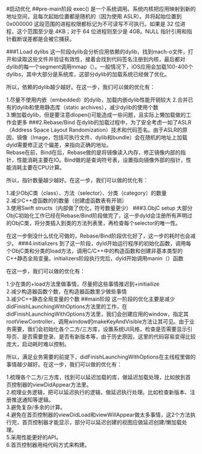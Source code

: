 #启动优化
##pre-main阶段
exec() 是一个系统调用。系统内核把应用映射到新的地址空间，且每次起始位置都是随机的（因为使用 ASLR）。并将起始位置到 0x000000 这段范围的进程权限都标记为不可读写不可执行。如果是 32 位进程，这个范围至少是 4KB；对于 64 位进程则至少是 4GB。NULL 指针引用和指针截断误差都是会被它捕获。  

###1.Load dylibs
这一阶段dylib会分析应用依赖的dylib，找到mach-o文件，打开和读取这些文件并验证有效性，接着会找到代码签名注册到内核，最后都对dylib的每一个segment调用mmap（）。一般情况下，iOS应用会加载100-400个dylibs，其中大部分是系统库，这部分dylib的加载系统已经做了优化。

所以，依赖的dylib越少越好。在这一步，我们可以做的优化有：  

1.尽量不使用内嵌（embedded）的dylib，加载内嵌dylib性能开销较大
2.合并已有的dylib和使用静态库（static archives），减少dylib的使用个数  
3.懒加载dylib，但是要注意dlopen()可能造成一些问题，且实际上懒加载做的工作会更多
###2.Rebase/Bind
在dylib的加载过程中，为了安全考虑一如了ASLR（Address Space Layout Randomization）技术和代码签名。由于ASLR的原因，镜像（Image，包括可执行文件、dylib和bundle）会在随机的地址上加载dyld需要修正这个偏差，来指向正确的地址。  
Rebase在前，Bind在后，Rebase做的是将镜像读入内存，修正镜像内部的指针，性能消耗主要在IO。Bind做的是查询符号表，设置指向镜像外部的指针，性能消耗主要在CPU计算。  

所以，指针数量越少越好。在这一步，我们可以做的优化有：

1.减少ObjC类（class）、方法（selector）、分类（category）的数量  
2.减少C++虚函数的的数量（创建虚函数表有开销）  
3.使用Swift structs（内部做了优化，符号数量更少）
###3.ObjC setup
大部分ObjC初始化工作已经在Rebase/Bind阶段做完了，这一步dyld会注册所有声明过的ObjC类，将分类插入到类的方法列表里，再检查每个selector的唯一性。  

在这一步倒没什么优化可做的，Rebase/Bind阶段优化好了，这一步的耗时也会减少。
###4.initializers
到了这一阶段，dyld开始运行程序的初始化函数，调用每个ObjC类和分类的load方法，调用C/C++中的构造函数和创建非基本类型的C++静态全局变量。initializers阶段执行完后，dyld开始调用manin（）函数  

在这一步，我们可以做的优化有：

1.少在类的+load方法里做事情，尽量把这些事情推迟到+initiailize  
2.减少构造器函数个数，在构造器函数里少做些事情  
3.减少C++静态全局变量的个数
##main阶段
这一阶段的优化主要是减少didFinishLaunchingWithOptions方法里的工作，在didFinishLaunchingWithOptions方法里，我们会创建应用的window，指定其rootViewController，调用window的makeKeyAndVisible方法让其可见。由于业务需要，我们会初始化各个二方/三方库，设置系统UI风格，检查是否需要显示引导页、是否需要登录、是否有新版本等，由于历史原因，这里的代码容易变得比较庞大，启动耗时难以控制。

所以，满足业务需要的前提下，didFinishLaunchingWithOptions在主线程里做的事情越少越好。在这一步，我们可以做的优化有：

1.梳理各个二方/三方库，找到可以延迟加载的库，做延迟加载处理，比如放到首页控制器的viewDidAppear方法里。  
2.梳理业务逻辑，把可以延迟执行的逻辑，做延迟执行处理。比如检查新版本、注册推送通知等逻辑。  
3.避免复杂/多余的计算。  
4.避免在首页控制器的viewDidLoad和viewWillAppear做太多事情，这2个方法执行完，首页控制器才能显示，部分可以延迟创建的视图应做延迟创建/懒加载处理。  
5.采用性能更好的API。  
6.首页控制器用纯代码方式来构建。

